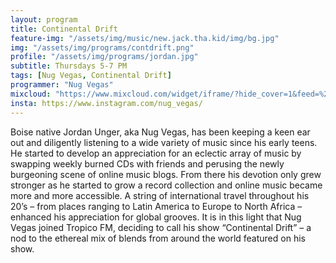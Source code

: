 ```yaml
---
layout: program
title: Continental Drift
feature-img: "/assets/img/music/new.jack.tha.kid/img/bg.jpg"
img: "/assets/img/programs/contdrift.png"
profile: "/assets/img/programs/jordan.jpg"
subtitle: Thursdays 5-7 PM
tags: [Nug Vegas, Continental Drift]
programmer: "Nug Vegas"
mixcloud: "https://www.mixcloud.com/widget/iframe/?hide_cover=1&feed=%2Ftropicofm%2Fplaylists%2Fcontinental-drift%2F"
insta: https://www.instagram.com/nug_vegas/
---
```


Boise native Jordan Unger, aka Nug Vegas, has been keeping a keen ear out and diligently listening to a wide variety of music since his early teens. He started to develop an appreciation for an eclectic array of music by swapping weekly burned CDs with friends and perusing the newly burgeoning scene of online music blogs. From there his devotion only grew stronger as he started to grow a record collection and online music became more and more accessible. A string of international travel throughout his 20’s – from places ranging to Latin America to Europe to North Africa – enhanced his appreciation for global grooves. It is in this light that Nug Vegas joined Tropico FM, deciding to call his show “Continental Drift” – a nod to the ethereal mix of blends from around the world featured on his show.
